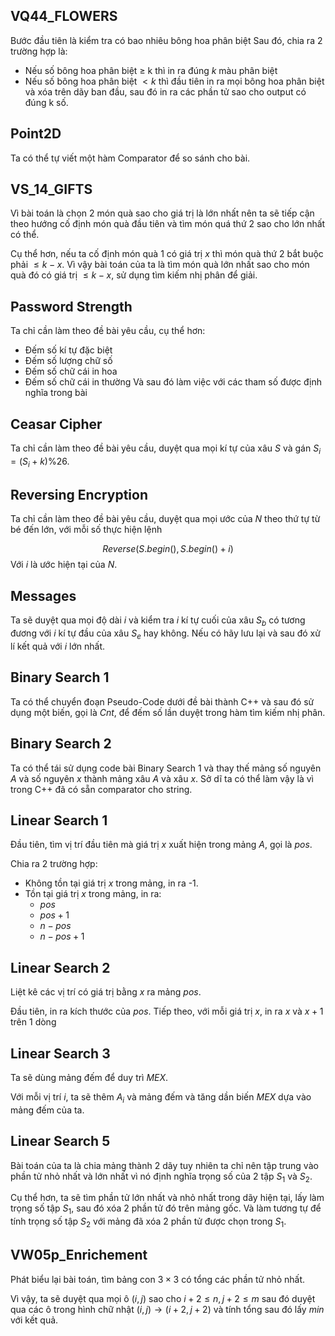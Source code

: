 ## VQ44_FLOWERS

Bước đầu tiên là kiểm tra có bao nhiêu bông hoa phân biệt
Sau đó, chia ra 2 trường hợp là:
- Nếu số bông hoa phân biệt $\ge$ k thì in ra đúng $k$ màu phân biệt
- Nếu số bông hoa phân biệt $< k$ thì đầu tiên in ra mọi bông hoa phân biệt và xóa trên dãy ban đầu, sau đó in ra các phần tử sao cho output có đúng k số. 
## Point2D

Ta có thể tự viết một hàm Comparator để so sánh cho bài.

## VS_14_GIFTS

Vì bài toán là chọn $2$ món quà sao cho giá trị là lớn nhất nên ta sẽ tiếp cận theo hướng cố định món quà đầu tiên và tìm món quá thứ $2$ sao cho lớn nhất có thể.

Cụ thể hơn, nếu ta cố định món quà $1$ có giá trị $x$ thì món quà thứ $2$ bắt buộc phải $\le k - x$. Vì vậy bài toán của ta là tìm món quà lớn nhất sao cho món quà đó có giá trị $\le k - x$, sử dụng tìm kiếm nhị phân để giải.

## Password Strength

Ta chỉ cần làm theo đề bài yêu cầu, cụ thể hơn:
- Đếm số kí tự đặc biệt
- Đếm số lượng chữ số 
- Đếm số chữ cái in hoa 
- Đếm số chữ cái in thường
Và sau đó làm việc với các tham số được định nghĩa trong bài 

## Ceasar Cipher
Ta chỉ cần làm theo đề bài yêu cầu, duyệt qua mọi kí tự của xâu $S$ và gán $S_i = (S_i + k) \% 26$.

## Reversing Encryption
Ta chỉ cần làm theo đề bài yêu cầu, duyệt qua mọi ước của $N$ theo thứ tự từ bé đến lớn, với mỗi số thực hiện lệnh

$$Reverse(S.begin() , S.begin() + i)$$
Với $i$ là ước hiện tại của $N$.

## Messages

Ta sẽ duyệt qua mọi độ dài $i$ và kiểm tra $i$ kí tự cuối của xâu $S_b$ có tương đương với $i$ kí tự đầu của xâu $S_e$ hay không. Nếu có hãy lưu lại và sau đó xử lí kết quả với $i$ lớn nhất.

## Binary Search 1

Ta có thể chuyển đoạn Pseudo-Code dưới đề bài thành C++ và sau đó sử dụng một biến, gọi là $Cnt$, để đếm số lần duyệt trong hàm tìm kiếm nhị phân.

## Binary Search 2

Ta có thể tái sử dụng code bài Binary Search 1 và thay thế mảng số nguyên $A$ và số nguyên $x$ thành mảng xâu $A$ và xâu $x$. Sở dĩ ta có thể làm vậy là vì trong C++ đã có sẵn comparator cho string.

## Linear Search 1
Đầu tiên, tìm vị trí đầu tiên mà giá trị $x$ xuất hiện trong mảng $A$, gọi là $pos$.

Chia ra $2$ trường hợp:
- Không tồn tại giá trị $x$ trong mảng, in ra -1.
- Tồn tại giá trị $x$ trong mảng, in ra:
	+ $pos$
	+ $pos + 1$ 
	+ $n - pos$
	+ $n - pos + 1$

## Linear Search 2
Liệt kê các vị trí có giá trị bằng $x$ ra mảng $pos$.

Đầu tiên, in ra kích thước của $pos$.
Tiếp theo, với mỗi giá trị $x$, in ra $x$ và $x + 1$ trên $1$ dòng

## Linear Search 3

Ta sẽ dùng mảng đếm để duy trì $MEX$.

Với mỗi vị trí $i$, ta sẽ thêm $A_i$ và mảng đếm và tăng dần biến $MEX$ dựa vào mảng đếm của ta.

## Linear Search 5

Bài toán của ta là chia mảng thành $2$ dãy tuy nhiên ta chỉ nên tập trung vào phần tử nhỏ nhất và lớn nhất vì nó định nghĩa trọng số của 2 tập $S_1$ và $S_2$.

Cụ thể hơn, ta sẽ tìm phần tử lớn nhất và nhỏ nhất trong dãy hiện tại, lấy làm trọng số tập $S_1$, sau đó xóa $2$ phần tử đó trên mảng gốc. Và làm tương tự để tính trọng số tập $S_2$ với mảng đã xóa $2$ phần tử được chọn trong $S_1$.

## VW05p_Enrichement

Phát biểu lại bài toán, tìm bảng con $3 \times 3$ có tổng các phần tử nhỏ nhất. 

Vì vậy, ta sẽ duyệt qua mọi ô $(i , j)$ sao cho $i + 2 \le n , j + 2 \le m$ sau đó duyệt qua các ô trong hình chữ nhật $(i , j) \rightarrow (i + 2 , j + 2)$ và tính tổng sau đó lấy $min$ với kết quả.